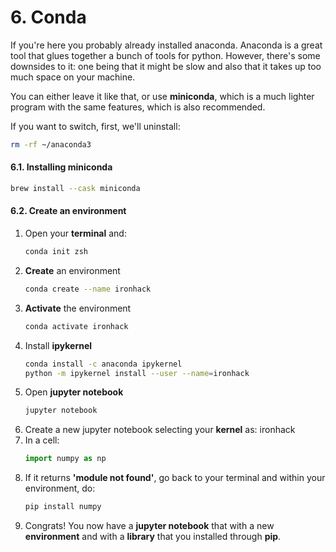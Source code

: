 # 6. Conda

If you're here you probably already installed anaconda. Anaconda is a great tool that glues together a bunch of tools for python. However, there's some downsides to it: one being that it might be slow and also that it takes up too much space on your machine.

You can either leave it like that, or use **miniconda**, which is a much lighter program with the same features, which is also recommended.

If you want to switch, first, we'll uninstall:
```bash
rm -rf ~/anaconda3
````

#### 6.1. Installing miniconda
```bash
brew install --cask miniconda
```

#### 6.2. Create an environment

1. Open your **terminal** and:
    ```bash
    conda init zsh
    ```
2. **Create** an environment
    ```bash
    conda create --name ironhack
    ```
3. **Activate** the environment
    ```bash
    conda activate ironhack
    ```
4. Install **ipykernel**
    ```bash
    conda install -c anaconda ipykernel
    python -m ipykernel install --user --name=ironhack
    ```
5. Open **jupyter notebook**
    ```bash
    jupyter notebook
    ````
6. Create a new jupyter notebook selecting your **kernel** as: ironhack
7. In a cell:
    ```python
    import numpy as np
    ```
8. If it returns **'module not found'**, go back to your terminal and within your environment, do:
    ```bash
    pip install numpy
    ```
9. Congrats! You now have a **jupyter notebook** that with a new **environment** and with a **library** that you installed through **pip**.

